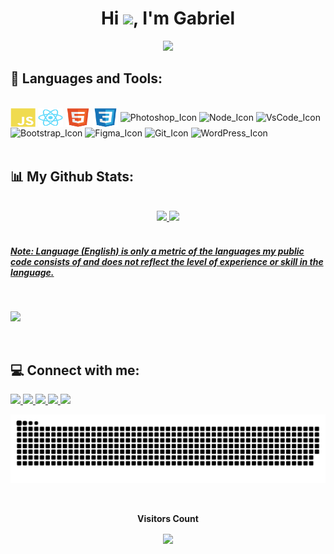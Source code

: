 <h1 align="center">Hi <img src="https://raw.githubusercontent.com/MartinHeinz/MartinHeinz/master/wave.gif" width="5%"/>, I'm Gabriel</h1>

<p align="center">
    <a href="https://github.com/degabrielofi">
        <img src="https://streak-stats.demolab.com/?user=degabrielofi&theme=black-ice&hide_border=true&stroke=0000&background=060A0CD0"/>
    </a>
</p>

## 🚀 Languages and Tools:
<br>
<div style="display: inline_block">
  <img align="center" alt="JavaScript_Icon" height="30" width="40" src="https://raw.githubusercontent.com/devicons/devicon/master/icons/javascript/javascript-plain.svg">
  <img align="center" alt="React_Icon" height="30" width="40" src="https://raw.githubusercontent.com/devicons/devicon/master/icons/react/react-original.svg">
  <img align="center" alt="HTML_Icon" height="30" width="40" src="https://raw.githubusercontent.com/devicons/devicon/master/icons/html5/html5-original.svg">
  <img align="center" alt="CSS_Icon" height="30" width="40" src="https://raw.githubusercontent.com/devicons/devicon/master/icons/css3/css3-original.svg">
  <img align="center" alt="Photoshop_Icon" height="30" width="40" src="https://cdn.jsdelivr.net/gh/devicons/devicon/icons/photoshop/photoshop-line.svg">
  <img align="center" alt="Node_Icon" height="30" width="40" src="https://cdn.jsdelivr.net/gh/devicons/devicon/icons/nodejs/nodejs-original.svg">
  <img align="center" alt="VsCode_Icon" height="30" width="40" src="https://cdn.jsdelivr.net/gh/devicons/devicon/icons/vscode/vscode-original.svg">
  <img align="center" alt="Bootstrap_Icon" height="30" width="40" src="https://cdn.jsdelivr.net/gh/devicons/devicon/icons/bootstrap/bootstrap-plain.svg">
  <img align="center" alt="Figma_Icon" height="30" width="40" src="https://cdn.jsdelivr.net/gh/devicons/devicon/icons/figma/figma-original.svg">
  <img align="center" alt="Git_Icon" height="30" width="40" src="https://cdn.jsdelivr.net/gh/devicons/devicon/icons/git/git-original.svg">
  <img align="center" alt="WordPress_Icon" height="30" width="40" src="https://cdn.jsdelivr.net/gh/devicons/devicon/icons/wordpress/wordpress-plain.svg">
</div>

<br>

 ##  📊 My Github Stats:
<br>
  <div align="center">
    <a href="https://github.com/degabrielofi">
    <img height="165em" src="https://github-readme-stats.vercel.app/api?username=degabrielofi&show_icons=true&theme=react&include_all_commits=true&count_private=true"/>
    <img height="165em" src="https://github-readme-stats.vercel.app/api/top-langs/?username=degabrielofi&layout=donut&langs_count=7&theme=react"/>
</div>
<br/>

<h5>Note: Language (English) is only a metric of the languages my public code consists of and does not reflect the level of experience or skill in the language. </h5>

<br/> 

  <a href="https://github.com/degabrielofi"><img src="https://github-readme-activity-graph.vercel.app/graph?username=degabrielofi&bg_color=0D1117&color=5BCDEC&line=5BCDEC&point=FFFFFF&hide_border=true" /></a>

<br/>

  ## 💻 Connect with me: 

<div> 
 
  <a href="https://www.instagram.com/degabrielofi_" target="_blank">
     <img src="https://img.shields.io/badge/-Instagram-%23E4405F?style=for-the-badge&logo=instagram&logoColor=white" target="_blank">
  </a>
  <a href="https://discord.gg/TNMzEFyxA4" target="_blank">
     <img src="https://img.shields.io/badge/Discord-7289DA?style=for-the-badge&logo=discord&logoColor=white" target="_blank">
 </a>
  <a href="https://www.linkedin.com/in/degabrielofi/" target="_blank">
      <img src="https://img.shields.io/badge/-LinkedIn-%230077B5?style=for-the-badge&logo=linkedin&logoColor=white" target="_blank">
  </a> 
  <a href = "mailto:contatodegabrielofi@gmail.com">
      <img src="https://img.shields.io/badge/Gmail-D14836?style=for-the-badge&logo=gmail&logoColor=white" target="_blank">
  </a>
  <a href="https://www.twitch.tv/degabrielofi_" target="_blank">
    <img src="https://img.shields.io/badge/Twitch-9146FF?style=for-the-badge&logo=twitch&logoColor=white" target="_blank">
  </a>

  <br/>
 
  ![Snake animation](https://github.com/degabrielofi/degabrielofi/blob/output/github-contribution-grid-snake.svg)
 
</div>

<div align="center">
<br><p align="centre"><b>Visitors Count</b></p>  
<p align="center"><img align="center" src="https://profile-counter.glitch.me/{degabrielofi}/count.svg" /></p> 
<br></div>
